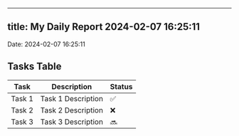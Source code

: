 
---
title: My Daily Report 2024-02-07 16:25:11
---

Date: 2024-02-07 16:25:11

## Tasks Table

| Task | Description | Status |
|------|-------------|--------|
| Task 1 | Task 1 Description | ✅ |
| Task 2 | Task 2 Description | ❌ |
| Task 3 | Task 3 Description | 🔜 |
